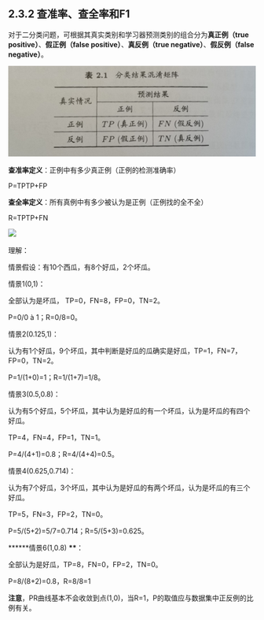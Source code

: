 ﻿## **2.3.2 查准率、查全率和F1**
对于二分类问题，可根据其真实类别和学习器预测类别的组合分为**真正例（true positive）**、**假正例（false positive）**、**真反例（true negative）**、**假反例（false negative）**。

![](Aspose.Words.14327385-39ac-4f62-8822-f8d5eeb2ec8d.001.jpeg)

**查准率定义**：正例中有多少真正例（正例的检测准确率）

P=TPTP+FP

**查全率定义**：所有真例中有多少被认为是正例（正例找的全不全）

R=TPTP+FN

![](Aspose.Words.14327385-39ac-4f62-8822-f8d5eeb2ec8d.002.png)

理解：

情景假设：有10个西瓜，有8个好瓜，2个坏瓜。

情景1(0,1)：

全部认为是坏瓜， TP=0，FN=8，FP=0，TN=2。

P=0/0 à 1；R=0/8=0。

情景2(0.125,1)：

认为有1个好瓜，9个坏瓜，其中判断是好瓜的瓜确实是好瓜，TP=1，FN=7，FP=0，TN=2。

P=1/(1+0)=1；R=1/(1+7)=1/8。

情景3(0.5,0.8)：

认为有5个好瓜，5个坏瓜，其中认为是好瓜的有一个坏瓜，认为是坏瓜的有四个好瓜。

TP=4，FN=4，FP=1，TN=1。

P=4/(4+1)=0.8；R=4/(4+4)=0.5。

情景4(0.625,0.714)：

认为有7个好瓜，3个坏瓜，其中认为是好瓜的有两个坏瓜，认为是坏瓜的有三个好瓜。

TP=5，FN=3，FP=2，TN=0。

P=5/(5+2)=5/7=0.714；R=5/(5+3)=0.625。

**\*\***情景6(1,0.8) **\*\***：

全部认为是好瓜，TP=8，FN=0，FP=2，TN=0。

P=8/(8+2)=0.8，R=8/8=1

**注意**，PR曲线基本不会收敛到点(1,0)，当R=1，P的取值应与数据集中正反例的比例有关。

